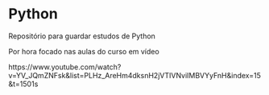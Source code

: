 <h1>Python</h1>

<p>Repositório para guardar estudos de Python</p>
<p>Por hora focado nas aulas do curso em vídeo</p>
https://www.youtube.com/watch?v=YV_JQmZNFsk&list=PLHz_AreHm4dksnH2jVTIVNviIMBVYyFnH&index=15&t=1501s